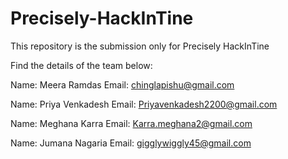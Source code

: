 # Precisely-HackInTine
This repository is the submission only for Precisely HackInTine

Find the details of the team below:

Name: Meera Ramdas
Email: chinglapishu@gmail.com

Name: Priya Venkadesh
Email: Priyavenkadesh2200@gmail.com

Name: Meghana Karra
Email: Karra.meghana2@gmail.com

Name: Jumana Nagaria
Email: gigglywiggly45@gmail.com
